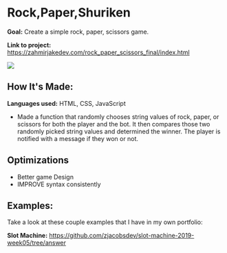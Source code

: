 #  Rock,Paper,Shuriken

**Goal:** Create a simple rock, paper, scissors game.

**Link to project:** https://zahmirjakedev.com/rock_paper_scissors_final/index.html

![](project_img/TODOSITE.JPG)

## How It's Made:

  **Languages used:**  HTML, CSS, JavaScript

  - Made a function that randomly chooses string values of rock, paper, or scissors for both the player and the bot. It then compares those two randomly picked string values and determined the winner. The player is notified with a message if they won or not.

## Optimizations
  - Better game Design
  - IMPROVE syntax consistently
  
## Examples:
Take a look at these couple examples that I have in my own portfolio:

**Slot Machine:** https://github.com/zjacobsdev/slot-machine-2019-week05/tree/answer
